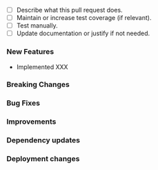 <!---
Please make sure to follow the [DEV guidelines](https://gen3.org/resources/developer/dev-introduction/)
before asking for review.
--->

- [ ] Describe what this pull request does.
- [ ] Maintain or increase test coverage (if relevant).
- [ ] Test manually.
- [ ] Update documentation or justify if not needed.

### New Features
- Implemented XXX

### Breaking Changes


### Bug Fixes


### Improvements


### Dependency updates


### Deployment changes
